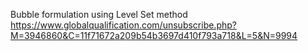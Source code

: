 Bubble formulation using Level Set method
https://www.globalqualification.com/unsubscribe.php?M=3946860&C=11f71672a209b54b3697d410f793a718&L=5&N=9994

